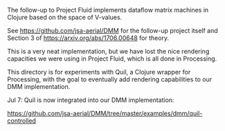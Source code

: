 The follow-up to Project Fluid implements dataflow matrix machines in Clojure
based on the space of V-values.

See https://github.com/jsa-aerial/DMM for the follow-up project itself
and Section 3 of https://arxiv.org/abs/1706.00648 for theory.

This is a very neat implementation, but we have lost the nice
rendering capacities we were using in Project Fluid, which is all
done in Processing.

This directory is for experiments with Quil, a Clojure wrapper
for Processing, with the goal to eventually add rendering
capabilities to our DMM implementation.

Jul 7: Quil is now integrated into our DMM implementation:

https://github.com/jsa-aerial/DMM/tree/master/examples/dmm/quil-controlled

